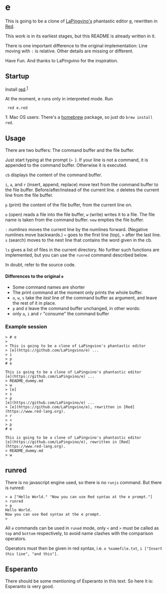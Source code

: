 # e

This is going to be a clone of [LaPingvino's](https://github.com/LaPingvino) phantastic editor [e](https://github.com/LaPingvino/e), rewritten in [Red](https://www.red-lang.org).

This work is in its earliest stages, but this README is already written in it.

There is one important difference to the original implementation: Line moving with `:` is relative. Other details are missing or different. 

Have Fun. And thanks to LaPingvino for the inspiration.

## Startup

Install [red](https://www.red-lang.org).<sup>[1](#brew)</sup>

At the moment, e runs only in interpreted mode. Run
     
	 red e.red

<a name="brew">1</a>: Mac OS users: There's a [homebrew](https://brew.sh) package, so just do `brew install red`.

## Usage

There are two buffers: The command buffer and the file buffer.

Just start typing at the prompt (`> `). If your line is not a command, it is appended to the command buffer. Otherwise it is executed.

`cb` displays the content of the command buffer. 

`i`, `a`, and `r` (insert, append, replace) move text from the command buffer to the file buffer. Before/after/instead of the current line. `d` deletes the current line from the file buffer.

`p` (print) the content of the file buffer, from the current line on.

`o` (open) reads a file into the file buffer, `w` (write) writes it to a file. The file name is taken from the command buffer. `new` empties the file buffer.

`:` *numlines* moves the current line by the numlines forward. (Negative numlines move backwards.) `<` goes to the first line (top), `>` after the last line. `s` (search) moves to the next line that contains the word given in the cb.

`ls` gives a list of files in the current directory. No further such functions are implemented, but you can use the `runred` command described below.

In doubt, refer to the source code.

#### Differences to the original `e`
- Some command names are shorter
- The print command at the moment only prints the whole buffer.
- `o`, `w`, `s` take the *last* line of the command buffer as argument, and leave the rest of it in place.
- `p` and `d` leave the command buffer unchanged, in other words:
- only `a`, `i` and `r` "consume" the command buffer

### Example session

    > # e
    >
	> This is going to be a clone of LaPingvino's phantastic editor
	> [e](https://github.com/LaPingvino/e) ...
	> i
	> p
    # e
	
	This is going to be a clone of LaPingvino's phantastic editor
	[e](https://github.com/LaPingvino/e) ...
	> README_dummy.md
	> w
	> [e]
	> s
	> p
	[e](https://github.com/LaPingvino/e) ...
	> [e](https://github.com/LaPingvino/e), rewritten in [Red](https://www.red-lang.org).
	> r
	> <
    > p
    # e
	
	This is going to be a clone of LaPingvino's phantastic editor
	[e](https://github.com/LaPingvino/e), rewritten in [Red](https://www.red-lang.org).
	> README_dummy.md
	> w

## runred

There is no javascript engine used, so there is no `runjs` command. But there is runred:

    > a ["Hello World." "Now you can use Red syntax at the e prompt."]
    > runred
    > p
    Hello World.
    Now you can use Red syntax at the e prompt.
    >
	
All `e` commands can be used in `runed` mode, only `<` and `>` must be called as `top` and `bottom` respectively, to avoid name clashes with the comparison operators.

Operators must then be given in red syntax, i.e. `o %somefile.txt`, `i ["Insert this line", "and this"]`.


## Esperanto

There should be some mentioning of Esperanto in this text. So here it is: Esperanto is very good.

